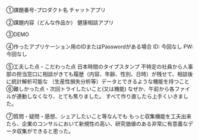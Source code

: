 ①課題番号-プロダクト名 チャットアプリ

②課題内容（どんな作品か） 健康相談アプリ

③DEMO 

④作ったアプリケーション用のIDまたはPasswordがある場合 ID: 今回なし PW: 今回なし

⑤工夫した点・こだわった点 日本時間のタイプスタンプ 不特定の社員から人事部の担当窓口に相談がきても履歴（内容、年齢、性別、日時）が残せて、相談後に統計解析可能な （生産性損失分析等）データとできるような機能を持つこと ⑥難しかった点・次回トライしたいこと(又は機能) なぜか、午前から各ファイルが連動しなくなり、とても焦りました。 すべて作り直したら上手くいきました。

⑦質問・疑問・感想、シェアしたいこと等なんでも もっと収集機能を工夫出来たら、企業のコンサルにおいて新規性の高い、研究価値のある非常に有意義なデータ収集ができると思った。
